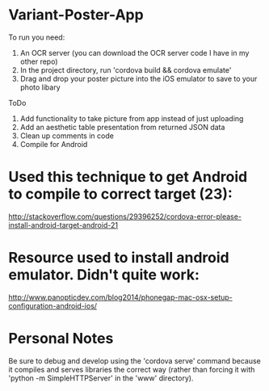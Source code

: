 # Variant-Poster-App

To run you need:
1. An OCR server (you can download the OCR server code I have in my other repo)
2. In the project directory, run 'cordova build && cordova emulate'
3. Drag and drop your poster picture into the iOS emulator to save to your photo libary


ToDo

1. Add functionality to take picture from app instead of just uploading
2. Add an aesthetic table presentation from returned JSON data
3. Clean up comments in code
4. Compile for Android

# Used this technique to get Android to compile to correct target (23):
http://stackoverflow.com/questions/29396252/cordova-error-please-install-android-target-android-21

# Resource used to install android emulator. Didn't quite work:
http://www.panopticdev.com/blog2014/phonegap-mac-osx-setup-configuration-android-ios/

# Personal Notes
Be sure to debug and develop using the 'cordova serve' command because it compiles and serves libraries the correct way (rather than forcing it with 'python -m SimpleHTTPServer' in the 'www' directory).


